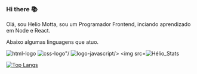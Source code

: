 ### Hi there :books:
Olá, sou Helio Motta, sou um Programador Frontend, inciando aprendizado em Node e React.

Abaixo algumas linguagens que atuo.

 <img src= "https://img.shields.io/badge/HTML5-E34F26?style=for-the-badge&logo=html5&logoColor=white" alt="html-logo"/>
 <img src= "https://img.shields.io/badge/CSS-239120?&style=for-the-badge&logo=css3&logoColor=white" alt=css-logo"/>
 <img src="https://img.shields.io/badge/JavaScript-F7DF1E?style=for-the-badge&logo=javascript&logoColor=black" alt="logo-javascript/>
 <img src= "https://img.shields.io/badge/Node.js-43853D?style=for-the-badge&logo=node.js&logoColor=white" alt="logo-node/>

Este é o espaço onde passo a maior parte do meu tempo onde a imaginação e a criatividade se transformam em códigos

[![Hélio_Stats](https://github-readme-stats.vercel.app/api?username=hmotta80)](https://github.com/anuraghazra/github-readme-stats)

[![Top Langs](https://github-readme-stats.vercel.app/api/top-langs/?username=hmotta80)](https://github.com/anuraghazra/github-readme-stats)

